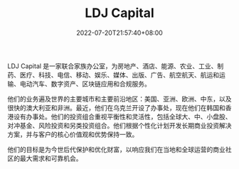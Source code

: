 ﻿---
weight: 
title: "LDJ Capital"
description: "LDJ Capital是一个多家庭办公室，为酒店，房地产，能源，制药，科技，电信，移动，娱乐，媒体等领域的合作伙伴和客户投资和管理投资"
date: 2022-07-20T21:57:40+08:00
lastmod: 2022-07-20T16:45:40+08:00
draft: false
authors: ["seven"]
featuredImage: "ldj-capital.jpg"
link: "https://ldjcapital.com/"
tags: ["投资机构","LDJ Capital"]
categories: ["navigation"]
navigation: ["投资机构"]
lightgallery: true
toc: true
pinned: false
recommend: false
recommend1: false
---
LDJ Capital 是一家联合家族办公室，为房地产、酒店、能源、农业、工业、制药、医疗、科技、电信、移动、娱乐、媒体、出版、广告、航空航天、航运和运输、电动汽车、数字资产、区块链应用和合规服务。

他们的业务遍及世界的主要城市和主要前沿地区：美国、亚洲、欧洲、中东，以及很快的澳大利亚和非洲。最近，他们在乌克兰开设了办事处，现在他们在韩国和香港设有办事处。他们的投资组合重视平衡性和灵活性，包括全球大、中、小盘股、对冲基金、风险投资和另类投资组合。他们根据个性化计划开发长期商业投资解决方案，并与客户的核心价值观和优势保持一致。

他们的目标是为今世后代保护和优化财富，以响应我们在当地和全球运营的商业社区的最大需求和可靠机会。